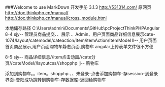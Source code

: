 ###Welcome to use MarkDown
开发手册 3.1.3
http://531314.com/ 
原网页
http://doc.thinkphp.cn/manual/
http://doc.thinkphp.cn/manual/cross_module.html

本地储存路径
C:\Users\admin\Documents\GitHub\pcProjectThinkPHPAngular
8-4 sjy-- 管理员商品提交、、展示 、Admin、用户页面商品详细信息展示cate-1074/layout/catemodel/cateaction/Item/itemAction/ItemModel
	ll--  用户页面首页商品展示,用户页面购物车静态页面,购物车
	angular上传表单文件很不方便

8-5 sjy-- 商品详细信息//item点击动画//cate分页//cateModel//layoutcss//shopphp
	lj-- 购物车
	
添加到购物车。。item。shopphp 、、未登录-点击添加购物车-存session-到登录界面-登陆成功跳转到购物车-存数据库-返回给购物车